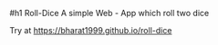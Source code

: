 #h1 Roll-Dice
A simple Web - App which roll two dice

Try at https://bharat1999.github.io/roll-dice
